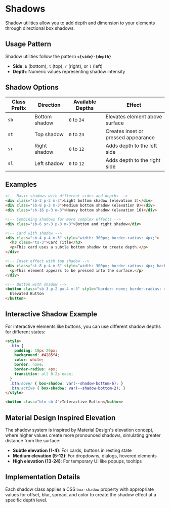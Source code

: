 # Shadows

Shadow utilities allow you to add depth and dimension to your elements through directional box shadows.

## Usage Pattern

Shadow utilities follow the pattern **`s{side}-{depth}`**

- **Side**: `b` (bottom), `t` (top), `r` (right), or `l` (left)
- **Depth**: Numeric values representing shadow intensity

## Shadow Options

| Class Prefix                 | Direction          | Available Depths       | Effect                 |
| ---------------------------- | ------------------ | ---------------------- | ---------------------- |
| <code class="big">sb</code>  | Bottom shadow      | `0` to `24`            | Elevates element above surface |
| <code class="big">st</code>  | Top shadow         | `0` to `24`            | Creates inset or pressed appearance |
| <code class="big">sr</code>  | Right shadow       | `0` to `12`            | Adds depth to the left side |
| <code class="big">sl</code>  | Left shadow        | `0` to `12`            | Adds depth to the right side |

## Examples

```html
<!-- Basic shadows with different sides and depths -->
<div class="sb-3 p-3 m-3">Light bottom shadow (elevation 3)</div>
<div class="sb-8 p-3 m-3">Medium bottom shadow (elevation 8)</div>
<div class="sb-16 p-3 m-3">Heavy bottom shadow (elevation 16)</div>

<!-- Combining shadows for more complex effects -->
<div class="sb-6 sr-3 p-3 m-3">Bottom and right shadow</div>

<!-- Card with shadow -->
<div class="sb-4 p-4 m-3" style="width: 300px; border-radius: 4px;">
  <h3 class="ts-3">Card Title</h3>
  <p>This card uses a subtle bottom shadow to create depth.</p>
</div>

<!-- Inset effect with top shadow -->
<div class="st-8 p-4 m-3" style="width: 300px; border-radius: 4px; background: #f5f5f5;">
  <p>This element appears to be pressed into the surface.</p>
</div>

<!-- Button with shadow -->
<button class="sb-3 p-2 px-4 m-3" style="border: none; border-radius: 4px; background: #4285f4; color: white;">
  Elevated Button
</button>
```

## Interactive Shadow Example

For interactive elements like buttons, you can use different shadow depths for different states:

```html
<style>
  .btn {
    padding: 10px 20px;
    background: #4285f4;
    color: white;
    border: none;
    border-radius: 4px;
    transition: all 0.2s ease;
  }
  .btn:hover { box-shadow: var(--shadow-bottom-6); }
  .btn:active { box-shadow: var(--shadow-bottom-2); }
</style>

<button class="btn sb-4">Interactive Button</button>
```

## Material Design Inspired Elevation

The shadow system is inspired by Material Design's elevation concept, where higher values create more pronounced shadows, simulating greater distance from the surface:

- **Subtle elevation (1-4)**: For cards, buttons in resting state
- **Medium elevation (5-12)**: For dropdowns, dialogs, hovered elements
- **High elevation (13-24)**: For temporary UI like popups, tooltips

## Implementation Details

Each shadow class applies a CSS `box-shadow` property with appropriate values for offset, blur, spread, and color to create the shadow effect at a specific depth level.
